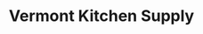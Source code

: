 ---
title: "Vermont Kitchen Supply"
url: /manchester-center/vermont-kitchen-supply/
shop: Haushaltsartikel
---